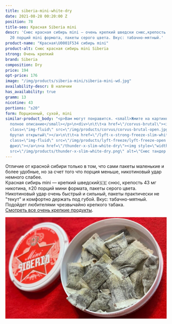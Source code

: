 ```yaml
---
title: siberia-mini-white-dry
date: 2021-08-28 00:20:00 Z
position: 78
title-seo: Красная Siberia mini
descr: 'Снюс красная сибирь mini — очень крепкий шведски снюс,крепость 43 мг никотина,
  20 порций mini формата, пакеты серого цвета. Вкус: табачно-мятный.'
product-name: "Красная\U0001F534 сибирь mini"
product-alt: Снюс красная сибирь mini Siberia
strong: Очень крепкий
brand: Siberia
composition: Dry
price: 194
opt-price: 176
image: "/img/products/siberia-mini/siberia-mini-wd.jpg"
availability-descr: В наличии
has_availability: true
gramm: 13
nicotine: 43
portions: "±20"
form: Порционный, сухой, mini
similar-product_body: "<p>Вам могут понравится. <small>Жмите на картинки и читайте
  полное описание</small></p>\n<div>\n\t\t<a href=\"/corvus-brutal\"><img style=\"width:32%\"
  class=\"img-fluid\" src=\"/img/products/corvus/corvus-brutal-open.jpg\" alt=\"Корвус
  брутал открытый\"></a>\n\t\t<a href=\"/lyft-x-strong-freeze-slim-white\"><img style=\"width:32%\"
  class=\"img-fluid\" src=\"/img/products/lyft-freeze/lyft-freeze-open.jpg\" alt=\"Лифт
  фриз\"></a>\n<a href=\"/thunder-x-slim-white-dry\"><img style=\"width:32%\" class=\"img-fluid\"
  src=\"/img/products/thunder-x-slim-white-dry.png\" alt=\"Снюс тандер х слим\"></a>\n</div>"
---
```


Отличие от красной сибири только в том, что сами пакеты маленькие и более удобные, но за счет того что порция  меньше, никотиновый удар немного слабее.<br>
Красная сибирь mini — крепкий шведский🇸🇪 снюс, крепость 43 мг никотина, ±20 порций мини формата, пакеты серого цвета. Никотиновый удар очень быстрый и сильный, пакеты практически не "текут" и комфортно держать под губой. Вкус: табачно-мятный. Подойдет любителями чрезвычайно крепкого табака.<br>
[Смотреть все очень крепкие продукты](/ultra-strong).
<div class="mb-3">
<img class="img-fluid" src="/img/products/siberia-mini/siberia-mini-wd-open.jpg" alt="Снюс Красная сибирь мини открытая">
</div>